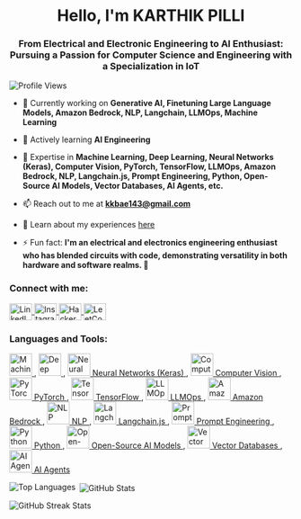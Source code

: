 <h1 align="center">Hello, I'm KARTHIK PILLI</h1>
<h3 align="center">From Electrical and Electronic Engineering to AI Enthusiast: Pursuing a Passion for Computer Science and Engineering with a Specialization in IoT</h3>

<p align="left">
    <img src="https://komarev.com/ghpvc/?username=kkbae143&label=Profile%20views&color=0e75b6&style=flat" alt="Profile Views" />
</p>

- 🔭 Currently working on **Generative AI, Finetuning Large Language Models, Amazon Bedrock, NLP, Langchain, LLMOps, Machine Learning**

- 🌱 Actively learning **AI Engineering**

- 💬 Expertise in **Machine Learning, Deep Learning, Neural Networks (Keras), Computer Vision, PyTorch, TensorFlow, LLMOps, Amazon Bedrock, NLP, Langchain.js, Prompt Engineering, Python, Open-Source AI Models, Vector Databases, AI Agents, etc.**

- 📫 Reach out to me at **kkbae143@gmail.com**

- 📄 Learn about my experiences [here](https://drive.google.com/file/d/1fWARS3uN7nmMhLoTxA7eAxCpKUM2mVr0/view?usp=drivesdk)

- ⚡ Fun fact: **I'm an electrical and electronics engineering enthusiast who has blended circuits with code, demonstrating versatility in both hardware and software realms. 🌟**

<h3 align="left">Connect with me:</h3>
<p align="left">
    <a href="https://linkedin.com/in/itsmekarthikpilli" target="_blank">
        <img align="center" src="https://raw.githubusercontent.com/rahuldkjain/github-profile-readme-generator/master/src/images/icons/Social/linked-in-alt.svg" alt="LinkedIn" height="30" width="40" />
    </a>
    <a href="https://instagram.com/yaa.its_pk" target="_blank">
        <img align="center" src="https://raw.githubusercontent.com/rahuldkjain/github-profile-readme-generator/master/src/images/icons/Social/instagram.svg" alt="Instagram" height="30" width="40" />
    </a>
    <a href="https://www.hackerrank.com/pillikarthik1911" target="_blank">
        <img align="center" src="https://raw.githubusercontent.com/rahuldkjain/github-profile-readme-generator/master/src/images/icons/Social/hackerrank.svg" alt="HackerRank" height="30" width="40" />
    </a>
    <a href="https://www.leetcode.com/kkbae143" target="_blank">
        <img align="center" src="https://raw.githubusercontent.com/rahuldkjain/github-profile-readme-generator/master/src/images/icons/Social/leet-code.svg" alt="LeetCode" height="30" width="40" />
    </a>
</p>


  
<h3 align="left">Languages and Tools:</h3>
<p align="left">
    <a href="#" target="_blank" rel="noreferrer"> 
        <img src="https://th.bing.com/th?id=OIP.bE1Jbk4DRruFC4Fkx75dNAHaHa&w=250&h=250&c=8&rs=1&qlt=90&o=6&dpr=1.5&pid=3.1&rm=2" alt="Machine Learning" width="40" height="40" />
    </a>, 
    <a href="#" target="_blank" rel="noreferrer">
        <img src="[https://upload.wikimedia.org/wikipedia/commons/a/a4/TensorFlowLogo.svg](https://th.bing.com/th?id=OIP.PDKdwhizFR-49SuVmDhaCwAAAA&w=267&h=233&c=8&rs=1&qlt=90&o=6&dpr=1.5&pid=3.1&rm=2)" alt="Deep Learning" width="40" height="40" />
    </a>, 
    <a href="#" target="_blank" rel="noreferrer">
        <img src="https://upload.wikimedia.org/wikipedia/commons/a/ae/Keras_logo.svg" alt="Neural Networks (Keras)" width="40" height="40" />
        Neural Networks (Keras)
    </a>, 
    <a href="#" target="_blank" rel="noreferrer">
        <img src="https://upload.wikimedia.org/wikipedia/commons/6/6e/OpenCV_logo.svg" alt="Computer Vision" width="40" height="40" />
        Computer Vision
    </a>, 
    <a href="#" target="_blank" rel="noreferrer">
        <img src="https://upload.wikimedia.org/wikipedia/commons/9/96/Pytorch_logo.png" alt="PyTorch" width="40" height="40" />
        PyTorch
    </a>, 
    <a href="#" target="_blank" rel="noreferrer">
        <img src="https://upload.wikimedia.org/wikipedia/commons/2/2c/Scikit_learn_logo_small.svg" alt="TensorFlow" width="40" height="40" />
        TensorFlow
    </a>, 
    <a href="#" target="_blank" rel="noreferrer">
        <img src="https://upload.wikimedia.org/wikipedia/commons/3/3a/Neural_network_layers.png" alt="LLMOps" width="40" height="40" />
        LLMOps
    </a>, 
    <a href="#" target="_blank" rel="noreferrer">
        <img src="https://upload.wikimedia.org/wikipedia/commons/4/4d/Amazon_Web_Services_Logo.svg" alt="Amazon Bedrock" width="40" height="40" />
        Amazon Bedrock
    </a>, 
    <a href="#" target="_blank" rel="noreferrer">
        <img src="https://upload.wikimedia.org/wikipedia/commons/4/4f/Natural_language_processing_logo.png" alt="NLP" width="40" height="40" />
        NLP
    </a>, 
    <a href="#" target="_blank" rel="noreferrer">
        <img src="https://avatars.githubusercontent.com/u/87920619?s=200&v=4" alt="Langchain.js" width="40" height="40" />
        Langchain.js
    </a>, 
    <a href="#" target="_blank" rel="noreferrer">
        <img src="https://upload.wikimedia.org/wikipedia/commons/c/c3/Python-logo-notext.svg" alt="Prompt Engineering" width="40" height="40" />
        Prompt Engineering
    </a>, 
    <a href="#" target="_blank" rel="noreferrer">
        <img src="https://upload.wikimedia.org/wikipedia/commons/c/c3/Python-logo-notext.svg" alt="Python" width="40" height="40" />
        Python
    </a>, 
    <a href="#" target="_blank" rel="noreferrer">
        <img src="https://upload.wikimedia.org/wikipedia/commons/a/ae/Deep_learning_open_source.svg" alt="Open-Source AI Models" width="40" height="40" />
        Open-Source AI Models
    </a>, 
    <a href="#" target="_blank" rel="noreferrer">
        <img src="https://upload.wikimedia.org/wikipedia/commons/8/87/Database_icon.svg" alt="Vector Databases" width="40" height="40" />
        Vector Databases
    </a>, 
    <a href="#" target="_blank" rel="noreferrer">
        <img src="https://upload.wikimedia.org/wikipedia/commons/a/ae/AI_icon.svg" alt="AI Agents" width="40" height="40" />
        AI Agents
    </a>
</p>

<p>
    <img align="left" src="https://github-readme-stats.vercel.app/api/top-langs?username=kkbae143&show_icons=true&locale=en&layout=compact" alt="Top Languages" />
</p>

<p>
    &nbsp;<img align="center" src="https://github-readme-stats.vercel.app/api?username=kkbae143&show_icons=true&locale=en" alt="GitHub Stats" />
</p>

<p>
    <img align="center" src="https://github-readme-streak-stats.herokuapp.com/?user=kkbae143" alt="GitHub Streak Stats" />
</p>
